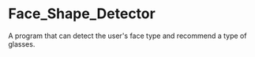 # Face_Shape_Detector
A program that can detect the user's face type and recommend a type of glasses.
